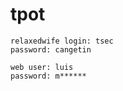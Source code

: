 # tpot

```
relaxedwife login: tsec
password: cangetin
```

```
web user: luis
password: m******
```
